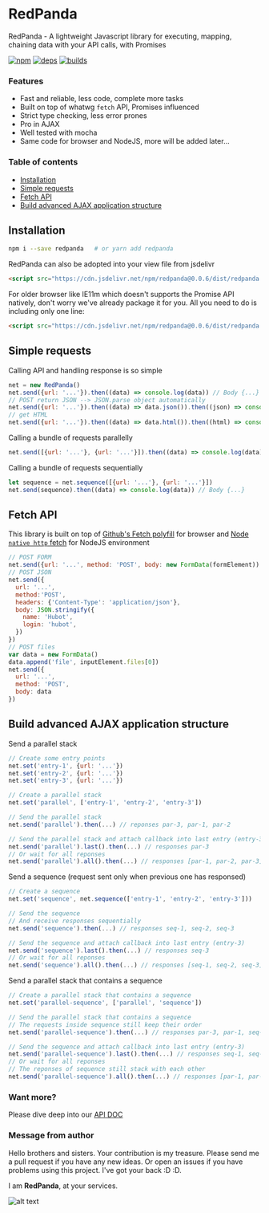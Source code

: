 # RedPanda

RedPanda - A lightweight Javascript library for executing, mapping, chaining data with your API calls, with Promises

[![npm][npm]][npm-url]
[![deps][deps]][deps-url]
[![builds][builds]][builds-url]

### Features

- Fast and reliable, less code, complete more tasks
- Built on top of whatwg `fetch` API, Promises influenced
- Strict type checking, less error prones
- Pro in AJAX
- Well tested with mocha
- Same code for browser and NodeJS, more will be added later...

### Table of contents

- [Installation](#installation)
- [Simple requests](#simple-requests)
- [Fetch API](#fetch-api)
- [Build advanced AJAX application structure](#build-advanced-ajax-application-structure)

## Installation


```bash
npm i --save redpanda   # or yarn add redpanda
```
RedPanda can also be adopted into your view file from jsdelivr

```html
<script src="https://cdn.jsdelivr.net/npm/redpanda@0.0.6/dist/redpanda.js"></script>
```
For older browser like IE11m which doesn't supports the Promise API natively, don't worry we've already package it for you. All you need to do is including only one line:
```html
<script src="https://cdn.jsdelivr.net/npm/redpanda@0.0.6/dist/redpanda.promises.js"></script>
```

## Simple requests

Calling API and handling response is so simple

```javascript
net = new RedPanda()
net.send({url: '...'}).then((data) => console.log(data)) // Body {...}
// POST return JSON --> JSON.parse object automatically
net.send({url: '...'}).then((data) => data.json()).then((json) => console.log(json)) // {id: 3, text: 'Lorem ...'}
// get HTML
net.send({url: '...'}).then((data) => data.html()).then((html) => console.log(html)) // <p>Lorem Islum</p>
```
Calling a bundle of requests parallelly
```javascript
net.send([{url: '...'}, {url: '...'}]).then((data) => console.log(data)) // Body {...}
```
Calling a bundle of requests sequentially
```javascript
let sequence = net.sequence([{url: '...'}, {url: '...'}])
net.send(sequence).then((data) => console.log(data)) // Body {...}
```

## Fetch API

This library is built on top of [Github's Fetch polyfill](https://github.com/github/fetch) for browser and [Node `native http` fetch](https://github.com/bitinn/node-fetch) for NodeJS environment

```javascript
// POST FORM
net.send({url: '...', method: 'POST', body: new FormData(formElement))
// POST JSON
net.send({
  url: '...',
  method:'POST',
  headers: {'Content-Type': 'application/json'},
  body: JSON.stringify({
    name: 'Hubot',
    login: 'hubot',
  })
})
// POST files
var data = new FormData()
data.append('file', inputElement.files[0])
net.send({
  url: '...',
  method: 'POST',
  body: data
})
```

## Build advanced AJAX application structure

Send a parallel stack

```javascript
// Create some entry points
net.set('entry-1', {url: '...'})
net.set('entry-2', {url: '...'})
net.set('entry-3', {url: '...'})

// Create a parallel stack
net.set('parallel', ['entry-1', 'entry-2', 'entry-3'])

// Send the parallel stack
net.send('parallel').then(...) // reponses par-3, par-1, par-2

// Send the parallel stack and attach callback into last entry (entry-3)
net.send('parallel').last().then(...) // responses par-3
// Or wait for all reponses
net.send('parallel').all().then(...) // responses [par-1, par-2, par-3]
```

Send a sequence (request sent only when previous one has responsed)

```javascript
// Create a sequence
net.set('sequence', net.sequence(['entry-1', 'entry-2', 'entry-3']))

// Send the sequence
// And receive responses sequentially
net.send('sequence').then(...) // responses seq-1, seq-2, seq-3

// Send the sequence and attach callback into last entry (entry-3)
net.send('sequence').last().then(...) // responses seq-3
// Or wait for all reponses
net.send('sequence').all().then(...) // responses [seq-1, seq-2, seq-3]
```
Send a parallel stack that contains a sequence

```javascript
// Create a parallel stack that contains a sequence
net.set('parallel-sequence', ['parallel', 'sequence'])

// Send the parallel stack that contains a sequence
// The requests inside sequence still keep their order
net.send('parallel-sequence').then(...) // responses par-3, par-1, seq-1, par-2, seq-2, seq-3

// Send the sequence and attach callback into last entry (entry-3)
net.send('parallel-sequence').last().then(...) // responses seq-1, seq-2, seq-3
// Or wait for all reponses
// The reponses of sequence still stack with each other
net.send('parallel-sequence').all().then(...) // responses [par-1, par-2, par-3, [seq-1, seq-2, seq-3]]
```

### Want more?

Please dive deep into our [API DOC](https://github.com/hungluu2106/redpanda/blob/master/APIDOC.md)


### Message from author

Hello brothers and sisters. Your contribution is my treasure. Please send me a pull request if you have any new ideas. Or open an issues if you have problems using this project. I've got your back :D :D.

I am **RedPanda**, at your services.


![alt text](https://hungluu.com/assets/images/redpanda1.jpg "RedPanda - A lightweight Javascript library for executing, mapping, chaining data with your API calls")


[npm]: https://img.shields.io/npm/v/redpanda.svg
[npm-url]: https://npmjs.com/package/redpanda

[node]: https://img.shields.io/node/v/redpanda.svg
[node-url]: https://nodejs.org

[deps]: https://img.shields.io/david/hungluu2106/redpanda.svg
[deps-url]: https://david-dm.org/hungluu2106/redpanda

[tests]: https://img.shields.io/travis/hungluu2106/webpack/master.svg
[tests-url]: https://travis-ci.org/hungluu2106/webpack

[builds-url]: https://travis-ci.org/hungluu2106/redpanda
[builds]: https://travis-ci.org/hungluu2106/redpanda.svg?branch=master

[licenses-url]: https://app.fossa.io/projects/git%2Bhttps%3A%2F%2Fgithub.com%2Fhungluu2106%2Fwebpack?ref=badge_shield
[licenses]: https://app.fossa.io/api/projects/git%2Bhttps%3A%2F%2Fgithub.com%2Fhungluu2106%2Fwebpack.svg?type=shield

[cover]: https://img.shields.io/coveralls/webpack/webpack.svg
[cover-url]: https://coveralls.io/r/webpack/webpack/
